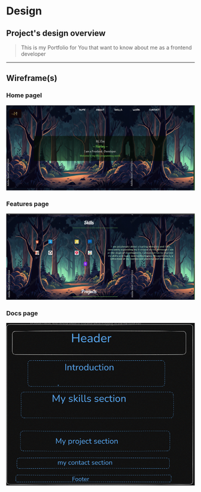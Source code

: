 
# Design

## Project's design overview

> This is my Portfolio for You that want to know about me as a frontend
> developer

---

## Wireframe(s)

### Home pagel

![My  Portfolio](./head.gif)

### Features page

![My Portfolio  features wireframe](./feature.gif)

### Docs page

![My Portfolio docs wireframe](./design.gif)

